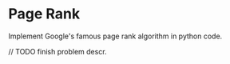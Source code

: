 # Page Rank

Implement Google's famous page rank algorithm in python code.


// TODO finish problem descr.
